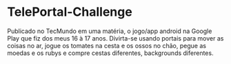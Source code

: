 # TelePortal-Challenge
Publicado no TecMundo em uma matéria, o jogo/app android na Google Play que fiz dos meus 16 à 17 anos. Divirta-se usando portais para mover as coisas no ar, jogue os tomates na cesta e os ossos no chão, pegue as moedas e os rubys e compre cestas diferentes, backgrounds diferentes.

